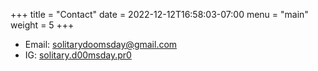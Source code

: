 +++
title = "Contact"
date = 2022-12-12T16:58:03-07:00
menu = "main"
weight = 5
+++

- Email: solitarydoomsday@gmail.com
- IG: [solitary.d00msday.pr0](https://www.instagram.com/solitary.d00msday.pr0/)
